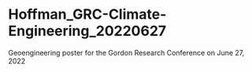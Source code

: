 # Hoffman_GRC-Climate-Engineering_20220627
Geoengineering poster for the Gordon Research Conference on June 27, 2022
